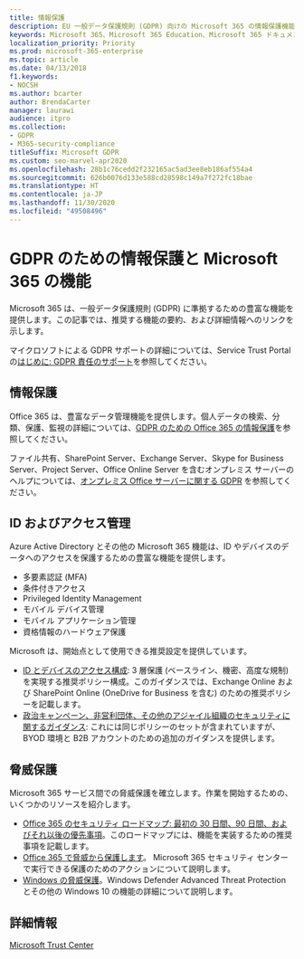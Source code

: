 ```yaml
---
title: 情報保護
description: EU 一般データ保護規則 (GDPR) 向けの Microsoft 365 の情報保護機能について説明します。
keywords: Microsoft 365、Microsoft 365 Education、Microsoft 365 ドキュメント、GDPR
localization_priority: Priority
ms.prod: microsoft-365-enterprise
ms.topic: article
ms.date: 04/13/2018
f1.keywords:
- NOCSH
ms.author: bcarter
author: BrendaCarter
manager: laurawi
audience: itpro
ms.collection:
- GDPR
- M365-security-compliance
titleSuffix: Microsoft GDPR
ms.custom: seo-marvel-apr2020
ms.openlocfilehash: 28b1c76cedd2f232165ac5ad3ee8eb186af554a4
ms.sourcegitcommit: 626b0076d133e588cd28598c149a7f272fc18bae
ms.translationtype: HT
ms.contentlocale: ja-JP
ms.lasthandoff: 11/30/2020
ms.locfileid: "49508496"
---
```

# <a name="information-protection-for-gdpr-with-microsoft-365-capabilities"></a>GDPR のための情報保護と Microsoft 365 の機能

Microsoft 365 は、一般データ保護規則 (GDPR) に準拠するための豊富な機能を提供します。この記事では、推奨する機能の要約、および詳細情報へのリンクを示します。

マイクロソフトによる GDPR サポートの詳細については、Service Trust Portal の[はじめに: GDPR 責任のサポート](https://servicetrust.microsoft.com/ViewPage/GDPRGetStarted)を参照してください。

## <a name="information-protection"></a>情報保護

Office 365 は、豊富なデータ管理機能を提供します。個人データの検索、分類、保護、監視の詳細については、[GDPR のための Office 365 の情報保護](https://docs.microsoft.com/microsoft-365/compliance/office-365-information-protection-for-gdpr)を参照してください。

ファイル共有、SharePoint Server、Exchange Server、Skype for Business Server、Project Server、Office Online Server を含むオンプレミス サーバーのヘルプについては、[オンプレミス Office サーバーに関する GDPR](https://docs.microsoft.com/microsoft-365/compliance/gdpr-for-office-servers) を参照してください。 

## <a name="identity-and-access-management"></a>ID およびアクセス管理

Azure Active Directory とその他の Microsoft 365 機能は、ID やデバイスのデータへのアクセスを保護するための豊富な機能を提供します。

- 多要素認証 (MFA)
- 条件付きアクセス
- Privileged Identity Management
- モバイル デバイス管理
- モバイル アプリケーション管理
- 資格情報のハードウェア保護

Microsoft は、開始点として使用できる推奨設定を提供しています。

- [ID とデバイスのアクセス構成](https://docs.microsoft.com/microsoft-365/security/office-365-security/microsoft-365-policies-configurations): 3 層保護 (ベースライン、機密、高度な規制) を実現する推奨ポリシー構成。このガイダンスでは、Exchange Online および SharePoint Online (OneDrive for Business を含む) のための推奨ポリシーを記載します。
- [政治キャンペーン、非営利団体、その他のアジャイル組織のセキュリティに関するガイダンス](https://docs.microsoft.com/microsoft-365/security/office-365-security/microsoft-security-guidance-for-political-campaigns-nonprofits-and-other-agile-o): これには同じポリシーのセットが含まれていますが、BYOD 環境と B2B アカウントのための追加のガイダンスを提供します。

## <a name="threat-protection"></a>脅威保護

Microsoft 365 サービス間での脅威保護を確立します。作業を開始するための、いくつかのリソースを紹介します。

- [Office 365 のセキュリティ ロードマップ: 最初の 30 日間、90 日間、およびそれ以後の優先事項](https://docs.microsoft.com/microsoft-365/security/office-365-security/security-roadmap)。このロードマップには、機能を実装するための推奨事項を記載します。 
- [Office 365 で脅威から保護します](https://docs.microsoft.com/microsoft-365/security/office-365-security/protect-against-threats)。 Microsoft 365 セキュリティ センターで実行できる保護のためのアクションについて説明します。
- [Windows の脅威保護](https://docs.microsoft.com/windows/security/threat-protection/)。Windows Defender Advanced Threat Protection とその他の Windows 10 の機能の詳細について説明します。

## <a name="learn-more"></a>詳細情報

[Microsoft Trust Center](https://www.microsoft.com/trust-center/privacy/gdpr-overview)
